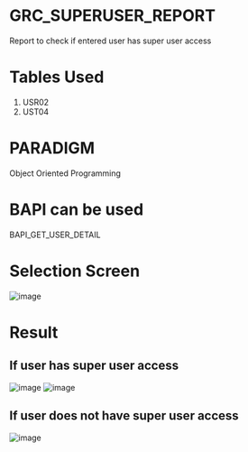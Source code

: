 # GRC_SUPERUSER_REPORT
Report to check if entered user has super user access 

# Tables Used
1. USR02
2. UST04

# PARADIGM
Object Oriented Programming

# BAPI can be used
BAPI_GET_USER_DETAIL

# Selection Screen
![image](https://github.com/user-attachments/assets/4f6ffa18-1b80-4254-95d9-824751e2a7e8)

# Result
## If user has super user access
![image](https://github.com/user-attachments/assets/277ff247-63b0-42fa-8afa-f999c56cd0ed)
![image](https://github.com/user-attachments/assets/7ea70c4c-461b-40db-8399-689dbb300ae8)

## If user does not have super user access
![image](https://github.com/user-attachments/assets/29860086-2cb2-4c77-babf-584ec6f34844)
